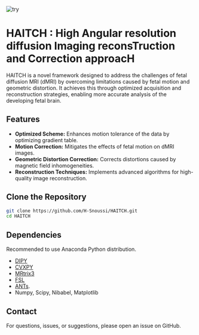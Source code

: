 
![try](https://github.com/H-Snoussi/HAITCH/assets/20087558/4c6f39b9-72f0-4b45-818f-d39bddbd736f)

# HAITCH : High Angular resolution diffusion Imaging reconsTruction and Correction approacH

HAITCH is a novel framework designed to address the challenges of fetal diffusion MRI (dMRI) by overcoming limitations caused by fetal motion and geometric distortion. It achieves this through optimized acquisition and reconstruction strategies, enabling more accurate analysis of the developing fetal brain.

## Features
- **Optimized Scheme:** Enhances motion tolerance of the data by optimizing gradient table.
- **Motion Correction:** Mitigates the effects of fetal motion on dMRI images.
- **Geometric Distortion Correction:** Corrects distortions caused by magnetic field inhomogeneities.
- **Reconstruction Techniques:** Implements advanced algorithms for high-quality image reconstruction.

## Clone the Repository
```bash
git clone https://github.com/H-Snoussi/HAITCH.git
cd HAITCH
```

## Dependencies
Recommended to use Anaconda Python distribution.
- [DIPY](https://dipy.org/)
- [CVXPY](http://www.cvxpy.org/)
- [MRtrix3](https://www.mrtrix.org/)
- [FSL](https://fsl.fmrib.ox.ac.uk/fsl/fslwiki/FslInstallation)
- [ANTs](https://github.com/ANTsX/ANTs).
- Numpy, Scipy, Nibabel, Matplotlib

## Contact
For questions, issues, or suggestions, please open an issue on GitHub.

